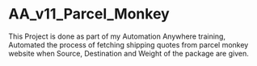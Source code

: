 # AA_v11_Parcel_Monkey
This Project is done as part of my Automation Anywhere training, Automated the process of fetching shipping quotes from parcel monkey website when Source, Destination and Weight of the package are given.
